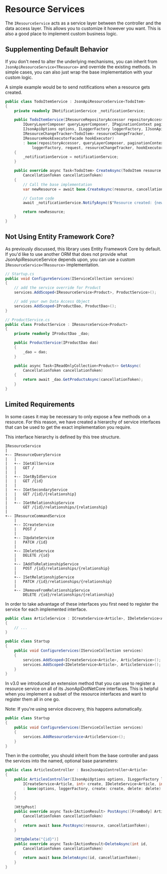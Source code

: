 # Resource Services

The `IResourceService` acts as a service layer between the controller and the data access layer.
This allows you to customize it however you want. This is also a good place to implement custom business logic.

## Supplementing Default Behavior

If you don't need to alter the underlying mechanisms, you can inherit from `JsonApiResourceService<TResource>` and override the existing methods.
In simple cases, you can also just wrap the base implementation with your custom logic.

A simple example would be to send notifications when a resource gets created.

```c#
public class TodoItemService : JsonApiResourceService<TodoItem>
{
    private readonly INotificationService _notificationService;

    public TodoItemService(IResourceRepositoryAccessor repositoryAccessor,
        IQueryLayerComposer queryLayerComposer, IPaginationContext paginationContext,
        IJsonApiOptions options, ILoggerFactory loggerFactory, IJsonApiRequest request,
        IResourceChangeTracker<TodoItem> resourceChangeTracker,
        IResourceHookExecutorFacade hookExecutor)
        : base(repositoryAccessor, queryLayerComposer, paginationContext, options,
            loggerFactory, request, resourceChangeTracker, hookExecutor)
    {
        _notificationService = notificationService;
    }

    public override async Task<TodoItem> CreateAsync(TodoItem resource,
        CancellationToken cancellationToken)
    {
        // Call the base implementation
        var newResource = await base.CreateAsync(resource, cancellationToken);

        // Custom code
        await _notificationService.NotifyAsync($"Resource created: {newResource.StringId}");

        return newResource;
    }
}
```

## Not Using Entity Framework Core?

As previously discussed, this library uses Entity Framework Core by default.
If you'd like to use another ORM that does not provide what JsonApiResourceService depends upon, you can use a custom `IResourceService<TResource>` implementation.

```c#
// Startup.cs
public void ConfigureServices(IServiceCollection services)
{
    // add the service override for Product
    services.AddScoped<IResourceService<Product>, ProductService>();

    // add your own Data Access Object
    services.AddScoped<IProductDao, ProductDao>();
}

// ProductService.cs
public class ProductService : IResourceService<Product>
{
    private readonly IProductDao _dao;

    public ProductService(IProductDao dao)
    {
        _dao = dao;
    }

    public async Task<IReadOnlyCollection<Product>> GetAsync(
        CancellationToken cancellationToken)
    {
        return await _dao.GetProductsAsync(cancellationToken);
    }
}
```

## Limited Requirements

In some cases it may be necessary to only expose a few methods on a resource. For this reason, we have created a hierarchy of service interfaces that can be used to get the exact implementation you require.

This interface hierarchy is defined by this tree structure.

```
IResourceService
|
+-- IResourceQueryService
|   |
|   +-- IGetAllService
|   |   GET /
|   |
|   +-- IGetByIdService
|   |   GET /{id}
|   |
|   +-- IGetSecondaryService
|   |   GET /{id}/{relationship}
|   |
|   +-- IGetRelationshipService
|       GET /{id}/relationships/{relationship}
|
+-- IResourceCommandService
    |
    +-- ICreateService
    |   POST /
    |
    +-- IUpdateService
    |   PATCH /{id}
    |
    +-- IDeleteService
    |   DELETE /{id}
    |
    +-- IAddToRelationshipService
    |   POST /{id}/relationships/{relationship}
    |
    +-- ISetRelationshipService
    |   PATCH /{id}/relationships/{relationship}
    |
    +-- IRemoveFromRelationshipService
        DELETE /{id}/relationships/{relationship}
```

In order to take advantage of these interfaces you first need to register the service for each implemented interface.

```c#
public class ArticleService : ICreateService<Article>, IDeleteService<Article>
{
    // ...
}

public class Startup
{
    public void ConfigureServices(IServiceCollection services)
    {
        services.AddScoped<ICreateService<Article>, ArticleService>();
        services.AddScoped<IDeleteService<Article>, ArticleService>();
    }
}
```

In v3.0 we introduced an extension method that you can use to register a resource service on all of its JsonApiDotNetCore interfaces.
This is helpful when you implement a subset of the resource interfaces and want to register them all in one go.

Note: If you're using service discovery, this happens automatically.

```c#
public class Startup
{
    public void ConfigureServices(IServiceCollection services)
    {
        services.AddResourceService<ArticleService>();
    }
}
```

Then in the controller, you should inherit from the base controller and pass the services into the named, optional base parameters:

```c#
public class ArticlesController : BaseJsonApiController<Article>
{
    public ArticlesController(IJsonApiOptions options, ILoggerFactory loggerFactory,
        ICreateService<Article, int> create, IDeleteService<Article, int> delete)
        : base(options, loggerFactory, create: create, delete: delete)
    {
    }

    [HttpPost]
    public override async Task<IActionResult> PostAsync([FromBody] Article resource,
        CancellationToken cancellationToken)
    {
        return await base.PostAsync(resource, cancellationToken);
    }

    [HttpDelete("{id}")]
    public override async Task<IActionResult>DeleteAsync(int id,
        CancellationToken cancellationToken)
    {
        return await base.DeleteAsync(id, cancellationToken);
    }
}
```
